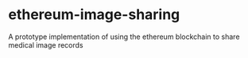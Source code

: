 # ethereum-image-sharing
A prototype implementation of using the ethereum blockchain to share medical image records
